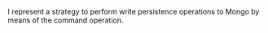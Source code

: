 I represent a strategy to perform write persistence operations to Mongo by means of the command operation.